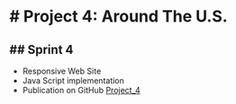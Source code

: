 <h1># Project 4: Around The U.S.</h1>

<h2>## Sprint 4</h2>
<ul>
<li>Responsive Web Site</li>
<li>Java Script implementation</li>
<li>Publication on GitHub <a href="https://kheir93.github.io/web_project_4/">Project_4</li>
</ul>
